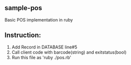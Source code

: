 ## sample-pos
Basic POS implementation in ruby

## Instruction:
1. Add Record in DATABASE line#5
2. Call client code with barcode(string) and exitstatus(bool) 
3. Run this file as 'ruby ./pos.rb'
